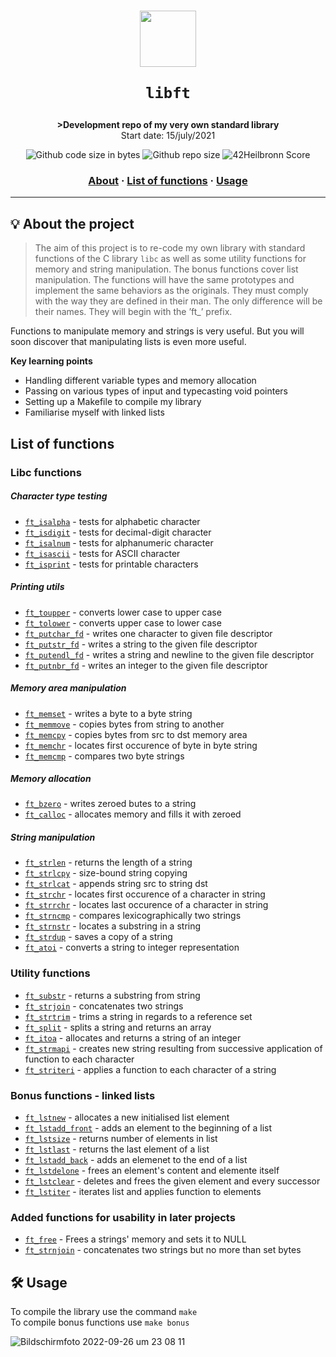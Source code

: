 <h1 align="center">
  <img  width="90" src="https://user-images.githubusercontent.com/19689770/129336866-169b0dc7-ea41-47d4-b50a-d466508031af.png">
  
	libft
</h1>

<!-- <h1 align="center">
	🧰 42cursus - libft
</h1> -->

<p align="center">
	<b>>Development repo of my very own standard library</b><br>
	Start date: 15/july/2021
</p>

<p align="center">
	<img alt="Github code size in bytes" src="https://img.shields.io/github/languages/code-size/KHammerschmidt/Libft?color=light%20green&label=code%20size%20in%20bytes"/>
	<img alt="Github repo size" src="https://img.shields.io/github/repo-size/KHammerschmidt/Libft?color=turquoise"/>
	<img alt="42Heilbronn Score" src="[![khammers's 42 stats](https://badge42.vercel.app/api/v2/cl9mxvq9700780hl4msqc8saj/stats?cursusId=21&coalitionId=159)](https://github.com/JaeSeoKim/badge42)"/>
</p>

<h3 align="center">
	<a href="#%EF%B8%8F-about the project">About</a>
	<span> · </span>
	<a href="#%EF%B8%8F-list of functions">List of functions</a>
	<span> · </span>
	<a href="#-usage">Usage</a>
</h3>

---

## 💡 About the project
> The aim of this project is to re-code my own library with standard functions of the C library ```libc``` as well as some utility functions for memory and string manipulation. The bonus functions cover list manipulation. 
The functions will have the same prototypes and implement the same behaviors as the originals. They must comply with the way they are defined in their man. The only difference will be their names. They will begin with the ’ft_’ prefix. 


Functions to manipulate memory and strings is very useful. But you will soon discover that manipulating lists is even more useful.

**Key learning points**
  - Handling different variable types and memory allocation
  - Passing on various types of input and typecasting void pointers
  - Setting up a Makefile to compile my library
  - Familiarise myself with linked lists

## List of functions

### **Libc functions**
##### Character type testing
* [`ft_isalpha`](./src/ft_isalpha.c) - tests for alphabetic character
* [`ft_isdigit`](./src/ft_isdigit.c) - tests for decimal-digit character
* [`ft_isalnum`](./src/ft_isalnum) - tests for alphanumeric character
* [`ft_isascii`](./src/ft_isascii) - tests for ASCII character
* [`ft_isprint`](./src/ft_isprint) - tests for printable characters
##### Printing utils
* [`ft_toupper`](./src/ft_toupper.c) - converts lower case to upper case
* [`ft_tolower`](./src/ft_tolower.c) - converts upper case to lower case
* [`ft_putchar_fd`](./src/ft_putchar_fd.c) - writes one character to given file descriptor
* [`ft_putstr_fd`](./src/ft_putstr_fd.c) - writes a string to the given file descriptor
* [`ft_putendl_fd`](./src/ft_putendl_fd.c) - writes a string and newline to the given file descriptor 
* [`ft_putnbr_fd`](./src/ft_putnbr_fd.c) - writes an integer to the given file descriptor
##### Memory area manipulation
* [`ft_memset`](./src/ft_memset.c) - writes a byte to a byte string
* [`ft_memmove`](./src/ft_memmove.c) - copies bytes from string to another
* [`ft_memcpy`](./src/ft_memcpy.c) - copies bytes from src to dst memory area
* [`ft_memchr`](./src/ft_memchr.c) - locates first occurence of byte in byte string
* [`ft_memcmp`](./src/ft_memcmp.c) - compares two byte strings
##### Memory allocation
* [`ft_bzero`](./src/ft_bzero.c) - writes zeroed butes to a string 
* [`ft_calloc`](./src/ft_calloc.c) - allocates memory and fills it with zeroed 
##### String manipulation
* [`ft_strlen`](./src/ft_strlen) - returns the length of a string
* [`ft_strlcpy`](./src/ft_strlcpy.c) - size-bound string copying
* [`ft_strlcat`](./src/ft_strlcat.c) - appends string src to string dst 
* [`ft_strchr`](./src/ft_strchr.c) - locates first occurence of a character in string
* [`ft_strrchr`](./src/ft_strrchr.c) - locates last occurence of a character in string
* [`ft_strncmp`](./src/ft_strncmp.c) - compares lexicographically two strings
* [`ft_strnstr`](./src/ft_strnstr.c) - locates a substring in a string
* [`ft_strdup`](./src/ft_strdup.c) - saves a copy of a string
* [`ft_atoi`](./src/ft_atoi.c) - converts a string to integer representation

### **Utility functions**
* [`ft_substr`](./src/ft_substr.c) - returns a substring from string
* [`ft_strjoin`](./src/ft_strjoin.c) - concatenates two strings
* [`ft_strtrim`](./src/ft_strtrim.c) - trims a string in regards to a reference set
* [`ft_split`](./src/ft_split.c) - splits a string and returns an array
* [`ft_itoa`](./src/ft_itoa.c) - allocates and returns a string of an integer
* [`ft_strmapi`](./src/ft_strmapi.c) - creates new string resulting from successive application of function to each character 
* [`ft_striteri`](./src/ft_striteri.c) - applies a function to each character of a string

### **Bonus functions - linked lists**
* [`ft_lstnew`](./src/ft_lstnew.c) - allocates a new initialised list element 
* [`ft_lstadd_front`](./src/ft_lstadd_front.c) - adds an element to the beginning of a list
* [`ft_lstsize`](./src/ft_lstsize.c) - returns number of elements in list
* [`ft_lstlast`](./src/ft_lstlast.c) - returns the last element of a list
* [`ft_lstadd_back`](./src/ft_lstadd_back.c) - adds an elemenet to the end of a list
* [`ft_lstdelone`](./src/ft_lstdelone.c) - frees an element's content and elemente itself
* [`ft_lstclear`](./src/ft_lstclear.c) - deletes and frees the given element and every successor
* [`ft_lstiter`](./src/ft_lstiter.c) - iterates list and applies function to elements

### Added functions for usability in later projects
* [`ft_free`](./src/ft_free.c) - Frees a strings' memory and sets it to NULL
* [`ft_strnjoin`](./src/ft_strjoin.c) - concatenates two strings but no more than set bytes


## 🛠️ **Usage**

To compile the library use the command  ``` make ``` <br/>
To compile bonus functions use ``` make bonus ``` <br/>
 
![Bildschirmfoto 2022-09-26 um 23 08 11](https://user-images.githubusercontent.com/80644370/192380864-609a3046-6b92-4367-a1a2-87f31d2c0afa.png)

